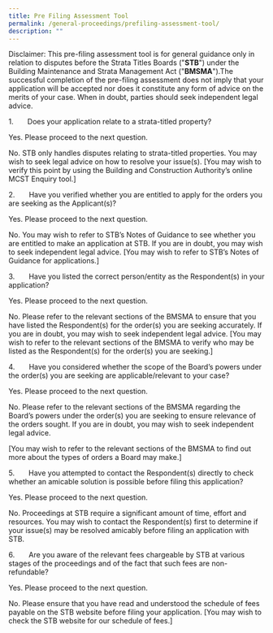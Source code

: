 ```yaml
---
title: Pre Filing Assessment Tool
permalink: /general-proceedings/prefiling-assessment-tool/
description: ""
---
```

Disclaimer: This pre-filing assessment tool is for general guidance only in relation to disputes before the Strata Titles Boards ("**STB**") under the Building Maintenance and Strata Management Act ("**BMSMA**").The successful completion of the pre-filing assessment does not imply that your application will be accepted nor does it constitute any form of advice on the merits of your case. When in doubt, parties should seek independent legal advice.

1.       Does your application relate to a strata-titled property? 

Yes. Please proceed to the next question.

No. STB only handles disputes relating to strata-titled properties. You may wish to seek legal advice on how to resolve your issue(s). 
[You may wish to verify this point by using the Building and Construction Authority’s online MCST Enquiry tool.]

2.       Have you verified whether you are entitled to apply for the orders you are seeking as the Applicant(s)? 

Yes. Please proceed to the next question.

No. You may wish to refer to STB’s Notes of Guidance to see whether you are entitled to make an application at STB. If you are in doubt, you may wish to seek independent legal advice. 
[You may wish to refer to STB’s Notes of Guidance for applications.]

3.       Have you listed the correct person/entity as the Respondent(s) in your application?

Yes. Please proceed to the next question.

No. Please refer to the relevant sections of the BMSMA to ensure that you have listed the Respondent(s) for the order(s) you are seeking accurately. If you are in doubt, you may wish to seek independent legal advice. 
[You may wish to refer to the relevant sections of the BMSMA to verify who may be listed as the Respondent(s) for the order(s) you are seeking.]

4.       Have you considered whether the scope of the Board’s powers under the order(s) you are seeking are applicable/relevant to your case? 

Yes. Please proceed to the next question.

No. Please refer to the relevant sections of the BMSMA regarding the Board’s powers under the order(s) you are seeking to ensure relevance of the orders sought. If you are in doubt, you may wish to seek independent legal advice.

[You may wish to refer to the relevant sections of the BMSMA to find out more about the types of orders a Board may make.]

5.       Have you attempted to contact the Respondent(s) directly to check whether an amicable solution is possible before filing this application?

Yes. Please proceed to the next question.

No. Proceedings at STB require a significant amount of time, effort and resources. You may wish to contact the Respondent(s) first to determine if your issue(s) may be resolved amicably before filing an application with STB.

6.       Are you aware of the relevant fees chargeable by STB at various stages of the proceedings and of the fact that such fees are non-refundable? 

Yes. 
Please proceed to the next question.

No. 
Please ensure that you have read and understood the schedule of fees payable on the STB website before filing your application.
[You may wish to check the STB website for our schedule of fees.]